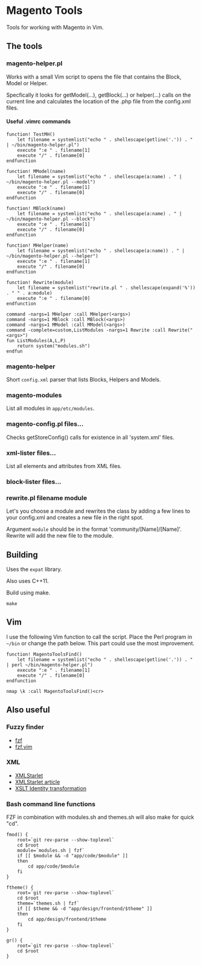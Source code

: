 # Magento Tools

Tools for working with Magento in Vim.

## The tools

### magento-helper.pl

Works with a small Vim script to opens the file that contains the Block, Model
or Helper.

Specfically it looks for getModel(...), getBlock(...) or helper(...) calls on
the current line and calculates the location of the .php file from the
config.xml files.

#### Useful .vimrc commands

    function! TestMH()
        let filename = systemlist("echo " . shellescape(getline('.')) . " | ~/bin/magento-helper.pl")
        execute ":e " . filename[1]
        execute "/" . filename[0]
    endfunction

    function! MModel(name)
        let filename = systemlist("echo " . shellescape(a:name) . " | ~/bin/magento-helper.pl --model")
        execute ":e " . filename[1]
        execute "/" . filename[0]
    endfunction

    function! MBlock(name)
        let filename = systemlist("echo " . shellescape(a:name) . " | ~/bin/magento-helper.pl --block")
        execute ":e " . filename[1]
        execute "/" . filename[0]
    endfunction

    function! MHelper(name)
        let filename = systemlist("echo " . shellescape(a:name)) . " | ~/bin/magento-helper.pl --helper")
        execute ":e " . filename[1]
        execute "/" . filename[0]
    endfunction

    function! Rewrite(module)
        let filename = systemlist("rewrite.pl " . shellescape(expand('%')) . " " . a:module)
        execute ":e " . filename[0]
    endfunction

    command -nargs=1 MHelper :call MHelper(<args>)
    command -nargs=1 MBlock :call MBlock(<args>)
    command -nargs=1 MModel :call MModel(<args>)
    command -complete=custom,ListModules -nargs=1 Rewrite :call Rewrite("<args>")
    fun ListModules(A,L,P)
        return system("modules.sh")
    endfun


### magento-helper

Short `config.xml` parser that lists Blocks, Helpers and Models.

### magento-modules

List all modules in `app/etc/modules`.

### magento-config.pl files...

Checks getStoreConfig() calls for existence in all 'system.xml' files.

### xml-lister files...

List all elements and attributes from XML files.

### block-lister files...

### rewrite.pl filename module

Let's you choose a module and rewrites the class by adding a few lines to your
config.xml and creates a new file in the right spot.

Argument `module` should be in the format 'community/[Name]/[Name]'. Rewrite
will add the new file to the module.

## Building

Uses the `expat` library.

Also uses C++11.

Build using make.

    make

## Vim

I use the following Vim function to call the script. Place the Perl program in
`~/bin` or change the path below. This part could use the most improvement.

    function! MagentoToolsFind()
        let filename = systemlist("echo " . shellescape(getline('.')) . " | perl ~/bin/magento-helper.pl")
        execute ":e " . filename[1]
        execute "/" . filename[0]
    endfunction

    nmap \k :call MagentoToolsFind()<cr>

## Also useful

### Fuzzy finder

* [fzf](https://github.com/junegunn/fzf)
* [fzf.vim](https://github.com/junegunn/fzf.vim)

### XML

* [XMLStarlet](http://xmlstar.sourceforge.net/)
* [XMLStarlet article](http://www.freesoftwaremagazine.com/articles/xml_starlet)
* [XSLT Identity transformation](http://www.usingxml.com/Transforms/XslIdentity)



### Bash command line functions

FZF in combination with modules.sh and themes.sh will also make for quick "cd".

    fmod() {
        root=`git rev-parse --show-toplevel`
        cd $root
        module=`modules.sh | fzf`
        if [[ $module && -d "app/code/$module" ]] 
        then
            cd app/code/$module
        fi
    }

    ftheme() {
        root=`git rev-parse --show-toplevel`
        cd $root
        theme=`themes.sh | fzf`
        if [[ $theme && -d "app/design/frontend/$theme" ]] 
        then
            cd app/design/frontend/$theme
        fi
    }

    gr() {
        root=`git rev-parse --show-toplevel`
        cd $root
    }



